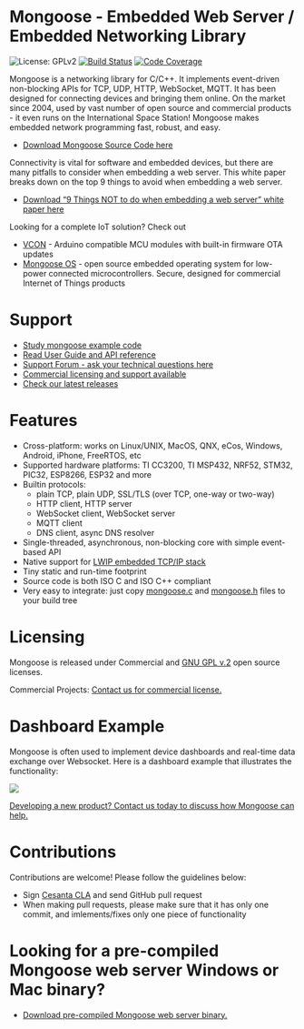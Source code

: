 # Mongoose - Embedded Web Server / Embedded Networking Library

![License: GPLv2](https://img.shields.io/badge/license-GPL_2-green.svg "License")
[![Build Status](https://travis-ci.org/cesanta/mongoose.svg?branch=master)](https://travis-ci.org/cesanta/mongoose)
[![Code Coverage](https://codecov.io/gh/cesanta/mongoose/branch/master/graph/badge.svg)](https://codecov.io/gh/cesanta/mongoose)

Mongoose is a networking library for C/C++. It implements event-driven
non-blocking APIs for TCP, UDP, HTTP, WebSocket, MQTT.  It has been designed
for connecting devices and bringing them online. On the market since 2004, used
by vast number of open source and commercial products - it even runs on the
International Space Station!  Mongoose makes embedded network programming fast,
robust, and easy.

- [Download Mongoose Source Code here](https://www.cesanta.com/download.html)

Connectivity is vital for software and embedded devices, but there are many
pitfalls to consider when embedding a web server.  This white paper breaks down
on the top 9 things to avoid when embedding a web server.

- [Download “9 Things NOT to do when embedding a web server” white paper here](https://www.cesanta.com/whitepaper.html)

Looking for a complete IoT solution? Check out
- [VCON](https://vcon.io) - Arduino compatible MCU modules with built-in firmware OTA updates
- [Mongoose OS](https://mongoose-os.com) - open source embedded operating system for low-power connected microcontrollers. Secure, designed for commercial Internet of Things products

# Support
- [Study mongoose example code](https://github.com/cesanta/mongoose/tree/master/examples)
- [Read User Guide and API reference](https://cesanta.com/docs/)
- [Support Forum - ask your technical questions here](https://forum.cesanta.com/c/mongoose-library/6)
- [Commercial licensing and support available](https://www.cesanta.com/licensing.html)
- [Check our latest releases](https://github.com/cesanta/mongoose/releases)

# Features

* Cross-platform: works on Linux/UNIX, MacOS, QNX, eCos, Windows, Android,
  iPhone, FreeRTOS, etc
* Supported hardware platforms: TI CC3200, TI MSP432, NRF52, STM32, PIC32, ESP8266, ESP32 and more
* Builtin protocols:
   - plain TCP, plain UDP, SSL/TLS (over TCP, one-way or two-way)
   - HTTP client, HTTP server
   - WebSocket client, WebSocket server
   - MQTT client
   - DNS client, async DNS resolver
* Single-threaded, asynchronous, non-blocking core with simple event-based API
* Native support for [LWIP embedded TCP/IP stack](https://en.wikipedia.org/wiki/LwIP)
* Tiny static and run-time footprint
* Source code is both ISO C and ISO C++ compliant
* Very easy to integrate: just copy
  [mongoose.c](https://raw.githubusercontent.com/cesanta/mongoose/master/mongoose.c) and
  [mongoose.h](https://raw.githubusercontent.com/cesanta/mongoose/master/mongoose.h)
  files to your build tree

# Licensing

Mongoose is released under Commercial and [GNU GPL v.2](http://www.gnu.org/licenses/old-licenses/gpl-2.0.html) open source licenses.

Commercial Projects: [Contact us for commercial license.](https://www.cesanta.com/contact.html)

# Dashboard Example

Mongoose is often used to implement device dashboards and real-time
data exchange over Websocket. Here is a dashboard example that illustrates
the functionality:

![](http://www.cesanta.com/images/dashboard.png)

[Developing a new product? Contact us today to discuss how Mongoose can help.](https://www.cesanta.com/contact.html)

# Contributions

Contributions are welcome! Please follow the guidelines below:

- Sign [Cesanta CLA](https://cesanta.com/cla.html) and send GitHub pull request
- When making pull requests, please make sure that it has only one commit,
 and imlements/fixes only one piece of functionality

# Looking for a pre-compiled Mongoose web server Windows or Mac binary?
- [Download pre-compiled Mongoose web server binary.](https://www.cesanta.com/binary.html)
